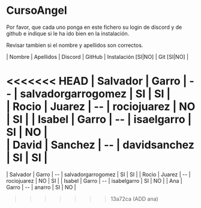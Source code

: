 # CursoAngel

Por favor, que cada uno ponga en este fichero su login de discord y de github e indique si le ha ido bien en la instalación.

Revisar tambien si el nombre y apellidos son correctos.

| Nombre | Apellidos | Discord | GitHub | Instalación [SI|NO] | Git [SI|NO] |
    
<<<<<<< HEAD
| Salvador | Garro | -- | salvadorgarrogomez | SI | SI |    
| Rocio | Juarez | -- | rociojuarez | NO | SI | 
| Isabel | Garro | -- | isaelgarro | SI | NO |  
| David | Sanchez | -- |  davidsanchez | SI | SI |   
=======
| Salvador | Garro | -- | salvadorgarrogomez | SI | SI |
| Rocio | Juarez | -- | rociojuarez | NO | SI |
| Isabel | Garro | -- | isabelgarro | SI | NO |
| Ana | Garro | -- | anarro | SI | NO |
>>>>>>> 13a72ca (ADD ana)
